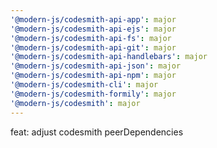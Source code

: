 ```yaml
---
'@modern-js/codesmith-api-app': major
'@modern-js/codesmith-api-ejs': major
'@modern-js/codesmith-api-fs': major
'@modern-js/codesmith-api-git': major
'@modern-js/codesmith-api-handlebars': major
'@modern-js/codesmith-api-json': major
'@modern-js/codesmith-api-npm': major
'@modern-js/codesmith-cli': major
'@modern-js/codesmith-formily': major
'@modern-js/codesmith': major
---
```


feat: adjust codesmith peerDependencies
